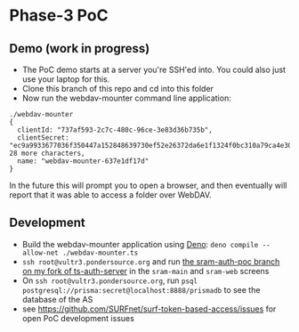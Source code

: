 # Phase-3 PoC

## Demo (work in progress)
* The PoC demo starts at a server you're SSH'ed into. You could also just use your laptop for this.
* Clone this branch of this repo and cd into this folder
* Now run the webdav-mounter command line application:
```
./webdav-mounter
{
  clientId: "737af593-2c7c-480c-96ce-3e83d36b735b",
  clientSecret: "ec9a9933677036f350447a152848639730ef52e26372da6e1f1324f0bc310a79ca4e30bf7d410d3da61b925492deeaca3491"... 28 more characters,
  name: "webdav-mounter-637e1df17d"
}
```
In the future this will prompt you to open a browser, and then eventually will report that it was able to access a folder over WebDAV.

## Development
* Build the webdav-mounter application using [Deno](https://deno.com/): `deno compile --allow-net ./webdav-mounter.ts`
* `ssh root@vultr3.pondersource.org` and run [the sram-auth-poc branch on my fork of ts-auth-server](https://github.com/michielbdejong/ts-oauth2-server-example/tree/sram-auth-poc) in the `sram-main` and `sram-web` screens
* On `ssh root@vultr3.pondersource.org`, run `psql postgresql://prisma:secret@localhost:8888/prismadb` to see the database of the AS
* see https://github.com/SURFnet/surf-token-based-access/issues for open PoC development issues